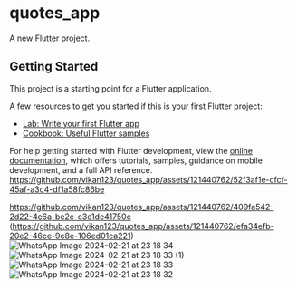 # quotes_app

A new Flutter project.

## Getting Started

This project is a starting point for a Flutter application.

A few resources to get you started if this is your first Flutter project:

- [Lab: Write your first Flutter app](https://docs.flutter.dev/get-started/codelab)
- [Cookbook: Useful Flutter samples](https://docs.flutter.dev/cookbook)

For help getting started with Flutter development, view the
[online documentation](https://docs.flutter.dev/), which offers tutorials,
samples, guidance on mobile development, and a full API reference.
https://github.com/vikan123/quotes_app/assets/121440762/52f3af1e-cfcf-45af-a3c4-df1a58fc86be

https://github.com/vikan123/quotes_app/assets/121440762/409fa542-2d22-4e6a-be2c-c3e1de41750c
(https://github.com/vikan123/quotes_app/assets/121440762/efa34efb-20e2-46ce-9e8e-106ed01ca221)
![WhatsApp Image 2024-02-21 at 23 18 34](https://github.com/vikan123/quotes_app/assets/121440762/f4f1c20d-e33f-4383-8e6b-7d7e91710f8a)
![WhatsApp Image 2024-02-21 at 23 18 33 (1)](https://github.com/vikan123/quotes_app/assets/121440762/000aca9a-84a4-408c-a095-6ec0394bba4b)
![WhatsApp Image 2024-02-21 at 23 18 33](https://github.com/vikan123/quotes_app/assets/121440762/d2d6e980-0ff0-49df-abfc-1763351a1c2e)
![WhatsApp Image 2024-02-21 at 23 18 32](https://github.com/vikan123/quotes_app/assets/121440762/7a1c1055-bc76-4546-afbb-efc24fe2fe25)



